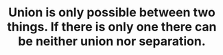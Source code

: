 ---
title: Union is only possible between two things. If there is only one there can be neither union nor separation.
tags: nondual
---